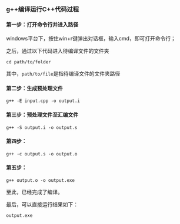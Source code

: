 ### g++编译运行C++代码过程


#### 第一步：打开命令行并进入路径


windows平台下，按住win+r键弹出对话框，输入cmd，即可打开命令行；

之后，通过以下代码进入待编译文件的文件夹

```
cd path/to/folder
```
其中，`path/to/file`是指待编译文件的文件夹路径


#### 第二步：生成预处理文件

```
g++ -E input.cpp -o output.i

``` 

#### 第三步：预处理文件至汇编文件

```
g++ -S output.i -o output.s
```

#### 第四步：


```
g++ -c output.s -o output.o
```

#### 第五步：

```
g++ output.o -o output.exe

```

至此，已经完成了编译。

最后，可以直接运行结果如下：
```
output.exe
```